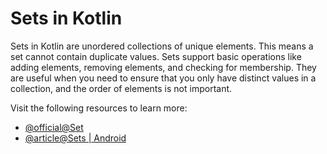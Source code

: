 # Sets in Kotlin

Sets in Kotlin are unordered collections of unique elements. This means a set cannot contain duplicate values. Sets support basic operations like adding elements, removing elements, and checking for membership. They are useful when you need to ensure that you only have distinct values in a collection, and the order of elements is not important.

Visit the following resources to learn more:

- [@official@Set](https://kotlinlang.org/api/core/kotlin-stdlib/kotlin.collections/-set/)
- [@article@Sets | Android](https://developer.android.com/codelabs/basic-android-kotlin-collections#3)
